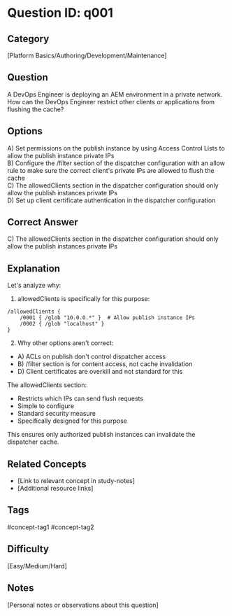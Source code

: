 # Question ID: q001

## Category
[Platform Basics/Authoring/Development/Maintenance]

## Question
A DevOps Engineer is deploying an AEM environment in a private network.
How can the DevOps Engineer restrict other clients or applications from flushing the cache?

## Options
A) Set permissions on the publish instance by using Access Control Lists to allow the publish instance private IPs <br /> 
B) Configure the /filter section of the dispatcher configuration with an allow rule to make sure the correct client's private
IPs are allowed to flush the cache <br /> 
C) The allowedClients section in the dispatcher configuration should only allow the publish instances private IPs <br /> 
D) Set up client certificate authentication in the dispatcher configuration <br /> 

## Correct Answer
C) The allowedClients section in the dispatcher configuration should only allow the publish instances private IPs

## Explanation
Let's analyze why:

1. allowedClients is specifically for this purpose:
```
/allowedClients {
    /0001 { /glob "10.0.0.*" }  # Allow publish instance IPs
    /0002 { /glob "localhost" }
}
```

2. Why other options aren't correct:
- A) ACLs on publish don't control dispatcher access
- B) /filter section is for content access, not cache invalidation
- D) Client certificates are overkill and not standard for this

The allowedClients section:
- Restricts which IPs can send flush requests
- Simple to configure
- Standard security measure
- Specifically designed for this purpose

This ensures only authorized publish instances can invalidate the dispatcher cache.

## Related Concepts
- [Link to relevant concept in study-notes]
- [Additional resource links]

## Tags
#concept-tag1 #concept-tag2

## Difficulty
[Easy/Medium/Hard]

## Notes
[Personal notes or observations about this question]